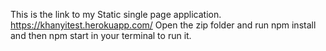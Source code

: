 This is the link to my Static single page application. https://khanyitest.herokuapp.com/
Open the zip folder and run npm install and then npm start in your terminal to run it.
